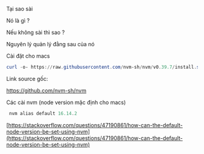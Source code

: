   

  

Tại sao sài

Nó là gì ?

Nếu không sài thì sao ?

Nguyên lý quản lý đằng sau của nó

  

Cài đặt cho macs

  

```PowerShell
curl -o- https://raw.githubusercontent.com/nvm-sh/nvm/v0.39.7/install.sh | bash
```

  

  

Link source gốc:

https://github.com/nvm-sh/nvm

Các cài nvm (node version mặc định cho macs)

```PowerShell
 nvm alias default 16.14.2
```

[https://stackoverflow.com/questions/47190861/how-can-the-default-node-version-be-set-using-nvm](https://stackoverflow.com/questions/47190861/how-can-the-default-node-version-be-set-using-nvm)